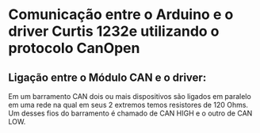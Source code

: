 # Comunicação entre o Arduino e o driver Curtis 1232e utilizando o protocolo CanOpen
## Ligação entre o Módulo CAN e o driver: 

  Em um barramento CAN dois ou mais dispositivos são ligados em paralelo em uma rede na qual em seus 2 extremos temos resistores de 120 Ohms. Um desses fios do barramento é chamado de CAN HIGH e o outro de CAN LOW. 

